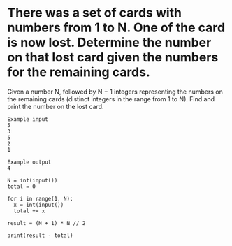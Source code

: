# There was a set of cards with numbers from 1 to N. One of the card is now lost. Determine the number on that lost card given the numbers for the remaining cards.

Given a number N, followed by N − 1 integers representing the numbers on the remaining cards (distinct integers in the range from 1 to N). Find and print the number on the lost card.
```
Example input
5
3
5
2
1

Example output
4
```
```
N = int(input())
total = 0

for i in range(1, N):
  x = int(input())
  total += x

result = (N + 1) * N // 2

print(result - total)
```
